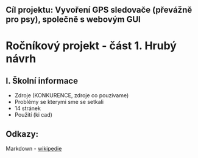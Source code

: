 ## Cíl projektu: Vyvoření GPS sledovače (převážně pro psy), společně s webovým GUI
# Ročníkový projekt - část 1. Hrubý návrh
I. Školní informace
------------------
- Zdroje (KONKURENCE, zdroje co pouzivame)
- Problémy se kterymi sme se setkali
- 14 stránek
- Použití (ki cad)

Odkazy:
-------
Markdown - [wikipedie](https://cs.wikipedia.org/wiki/Markdown)
